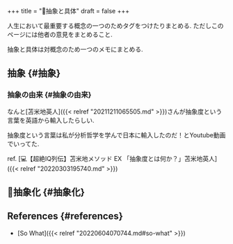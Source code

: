 +++
title = "📝抽象と具体"
draft = false
+++

人生において最重要する概念の一つのためタグをつけたりまとめる. ただしこのページには他者の意見をまとめること.

抽象と具体は対概念のため一つのメモにまとめる.


## 抽象 {#抽象}


### 抽象の由来 {#抽象の由来}

なんと[苫米地英人]({{< relref "20211211065505.md" >}})さんが抽象度という言葉を英語から輸入したらしい.

抽象度という言葉は私が分析哲学を学んで日本に輸入したのだ！とYoutube動画でいってた.

ref. [💻【超絶IQ列伝】苫米地メソッド EX 「抽象度とは何か？」苫米地英人]({{< relref "20220303195740.md" >}})


## 📝抽象化 {#抽象化}


## References {#references}

-   [So What]({{< relref "20220604070744.md#so-what" >}})
